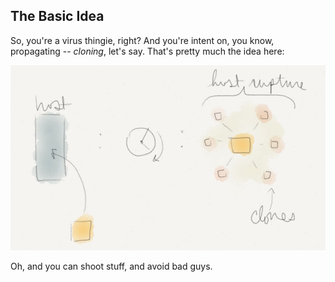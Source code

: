 
## The Basic Idea
So, you're a virus thingie, right? And you're intent on, you know, propagating -- *cloning*, let's say. That's pretty much the idea here:

![Mechanics sketch 01](images/clone_drawing_01.jpeg)

Oh, and you can shoot stuff, and avoid bad guys.